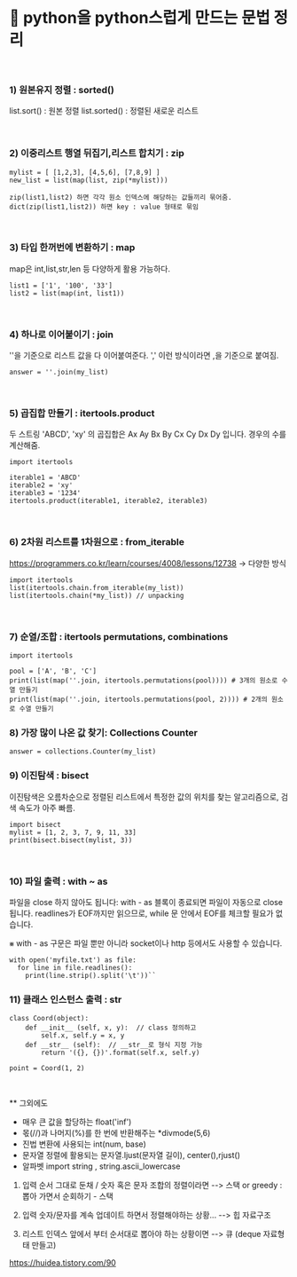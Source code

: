 <br>

# 🍯 python을 python스럽게 만드는 문법 정리


<br>

### 1) 원본유지 정렬 : sorted()

list.sort() : 원본 정렬
list.sorted() : 정렬된 새로운 리스트

<br>

### 2) 이중리스트 행열 뒤집기,리스트 합치기 : zip

```
mylist = [ [1,2,3], [4,5,6], [7,8,9] ]
new_list = list(map(list, zip(*mylist)))

zip(list1,list2) 하면 각각 원소 인덱스에 해당하는 값들끼리 묶어줌.
dict(zip(list1,list2)) 하면 key : value 형태로 묶임
```

<br>

### 3) 타입 한꺼번에 변환하기 : map

map은 int,list,str,len 등 다양하게 활용 가능하다.

```
list1 = ['1', '100', '33']
list2 = list(map(int, list1))
```

<br>

### 4) 하나로 이어붙이기 : join

''을 기준으로 리스트 값을 다 이어붙여준다.
',' 이런 방식이라면 ,을 기준으로 붙여짐.

```
answer = ''.join(my_list)
```

<br>

### 5) 곱집합 만들기 : itertools.product 
두 스트링 'ABCD', 'xy' 의 곱집합은 Ax Ay Bx By Cx Cy Dx Dy 입니다.
경우의 수를 계산해줌.

```
import itertools

iterable1 = 'ABCD'
iterable2 = 'xy'
iterable3 = '1234'
itertools.product(iterable1, iterable2, iterable3)
```
<br>

### 6) 2차원 리스트를 1차원으로 : from_iterable
https://programmers.co.kr/learn/courses/4008/lessons/12738 -> 다양한 방식

```
import itertools
list(itertools.chain.from_iterable(my_list))
list(itertools.chain(*my_list)) // unpacking
```
<br>

### 7) 순열/조합 : itertools permutations, combinations

```
import itertools

pool = ['A', 'B', 'C']
print(list(map(''.join, itertools.permutations(pool)))) # 3개의 원소로 수열 만들기
print(list(map(''.join, itertools.permutations(pool, 2)))) # 2개의 원소로 수열 만들기
```

### 8) 가장 많이 나온 값 찾기: Collections Counter

```
answer = collections.Counter(my_list)
```

### 9) 이진탐색 : bisect
이진탐색은 오름차순으로 정렬된 리스트에서 특정한 값의 위치를 찾는 알고리즘으로, 검색 속도가 아주 빠름.

```
import bisect
mylist = [1, 2, 3, 7, 9, 11, 33]
print(bisect.bisect(mylist, 3))
```

<br>

### 10) 파일 출력 : with ~ as

파일을 close 하지 않아도 됩니다: with - as 블록이 종료되면 파일이 자동으로 close 됩니다.
readlines가 EOF까지만 읽으므로, while 문 안에서 EOF를 체크할 필요가 없습니다.

⨳ with - as 구문은 파일 뿐만 아니라 socket이나 http 등에서도 사용할 수 있습니다.

```
with open('myfile.txt') as file:
  for line in file.readlines():
    print(line.strip().split('\t'))``

```
### 11) 클래스 인스턴스 출력 : __str__

```
class Coord(object):
    def __init__ (self, x, y):  // class 정의하고 
        self.x, self.y = x, y
    def __str__ (self):  // __str__로 형식 지정 가능
        return '({}, {})'.format(self.x, self.y)

point = Coord(1, 2)
```



<br>

** 그외에도 
- 매우 큰 값을 할당하는 float('inf')
- 몫(//)과 나머지(%)를 한 번에 반환해주는 *divmode(5,6) 
- 진법 변환에 사용되는 int(num, base)
- 문자열 정렬에 활용되는 문자열.ljust(문자열 길이), center(),rjust()
- 알파벳 import string , string.ascii_lowercase


1) 입력 순서 그대로 둔채 / 숫자 혹은 문자 조합의 정렬이라면 --> 스택  or greedy 
 :  뽑아 가면서 순회하기 -  스택

2) 입력 숫자/문자를 계속 업데이트 하면서 정렬해야하는 상황... -->  힙 자료구조 

3) 리스트 인덱스 앞에서 부터 순서대로 뽑아야 하는 상황이면 --> 큐 (deque 자료형태 만들고)

https://huidea.tistory.com/90
